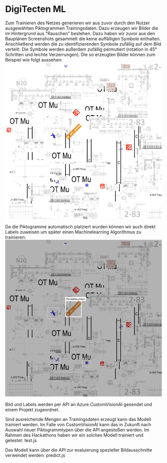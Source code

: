 # DigiTecten ML

Zum Trainieren des Netzes generieren wir aus zuvor durch den Nutzer ausgewählten Piktogrammen Trainingsdaten. Dazu erzeugen wir Bilder die im Hintergrund aus "Rauschen" bestehen. Dazu haben wir zuvor aus den Bauplänen Screenshots gesammelt die keine auffälligen Symbole enthalten.
Anschließend werden die zu identifizierenden Symbole zufällig auf dem Bild verteilt. Die Symbole werden außerdem zufällig permutiert (rotation in 45° Schritten und leichte Verzerrungen). Die so erzeugten Bilder können zum Beispiel wie folgt aussehen:
![Generiertes Bild](./readme_assets/generated_image.png)

Da die Piktogramme automatisch platziert wurden können wir auch direkt Labels zuweisen um später einen Machinelearning Algorithmus zu trainieren:
![Generiertes Bild mit Labels](./readme_assets/with_labels.png)

Bild und Labels werden per API an Azure CustomVisionAI gesendet und einem Projekt zugeordnet.

Sind ausreichende Mengen an Trainingsdaten erzeugt kann das Modell trainiert werden. Im Falle von CustomVisionAI kann das in Zukunft nach Auswahl neuer Piktogrammtypen über die API angestoßen werden. Im Rahmen des Hackathons haben wir ein solches Modell trainiert und getestet: test.js

Das Modell kann über die API zur evaluierung spezieller Bildausschnitte verwendet werden: predict.js
